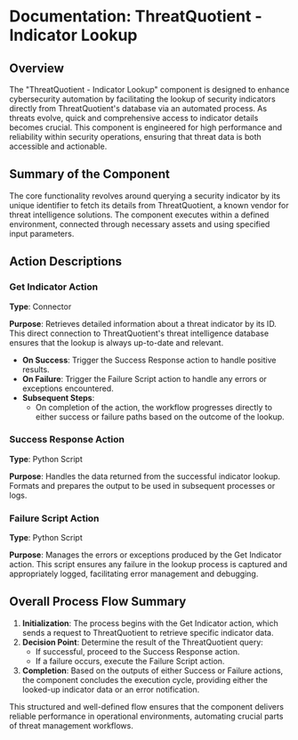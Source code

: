 # Documentation: ThreatQuotient - Indicator Lookup

## Overview

The "ThreatQuotient - Indicator Lookup" component is designed to enhance cybersecurity automation by facilitating the lookup of security indicators directly from ThreatQuotient's database via an automated process. As threats evolve, quick and comprehensive access to indicator details becomes crucial. This component is engineered for high performance and reliability within security operations, ensuring that threat data is both accessible and actionable.

## Summary of the Component

The core functionality revolves around querying a security indicator by its unique identifier to fetch its details from ThreatQuotient, a known vendor for threat intelligence solutions. The component executes within a defined environment, connected through necessary assets and using specified input parameters.

## Action Descriptions

### Get Indicator Action

**Type**: Connector

**Purpose**: Retrieves detailed information about a threat indicator by its ID. This direct connection to ThreatQuotient's threat intelligence database ensures that the lookup is always up-to-date and relevant.

- **On Success**: Trigger the Success Response action to handle positive results.
- **On Failure**: Trigger the Failure Script action to handle any errors or exceptions encountered.
- **Subsequent Steps**:
  - On completion of the action, the workflow progresses directly to either success or failure paths based on the outcome of the lookup.

### Success Response Action

**Type**: Python Script

**Purpose**: Handles the data returned from the successful indicator lookup. Formats and prepares the output to be used in subsequent processes or logs.

### Failure Script Action

**Type**: Python Script

**Purpose**: Manages the errors or exceptions produced by the Get Indicator action. This script ensures any failure in the lookup process is captured and appropriately logged, facilitating error management and debugging.

## Overall Process Flow Summary

1. **Initialization**: The process begins with the Get Indicator action, which sends a request to ThreatQuotient to retrieve specific indicator data.
2. **Decision Point**: Determine the result of the ThreatQuotient query:
   - If successful, proceed to the Success Response action.
   - If a failure occurs, execute the Failure Script action.
3. **Completion**: Based on the outputs of either Success or Failure actions, the component concludes the execution cycle, providing either the looked-up indicator data or an error notification.

This structured and well-defined flow ensures that the component delivers reliable performance in operational environments, automating crucial parts of threat management workflows.
